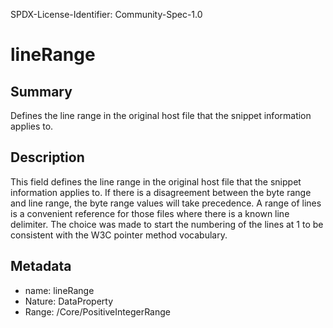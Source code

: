 SPDX-License-Identifier: Community-Spec-1.0

# lineRange

## Summary

Defines the line range in the original host file that the snippet information applies to.

## Description

This field defines the line range in the original host file that the snippet information applies to.
If there is a disagreement between the byte range and line range, the byte range values will take precedence.
A range of lines is a convenient reference for those files where there is a known line delimiter.
The choice was made to start the numbering of the lines at 1 to be consistent with the W3C pointer method vocabulary.

## Metadata

- name: lineRange
- Nature: DataProperty
- Range: /Core/PositiveIntegerRange

